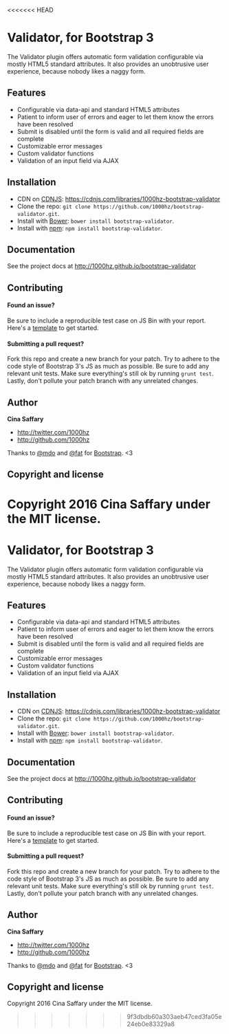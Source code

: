 <<<<<<< HEAD
# Validator, for Bootstrap 3
The Validator plugin offers automatic form validation configurable via mostly HTML5 standard attributes.
It also provides an unobtrusive user experience, because nobody likes a naggy form.

## Features
- Configurable via data-api and standard HTML5 attributes
- Patient to inform user of errors and eager to let them know the errors have been resolved
- Submit is disabled until the form is valid and all required fields are complete
- Customizable error messages
- Custom validator functions
- Validation of an input field via AJAX

## Installation
* CDN on [CDNJS](https://cdnjs.com): https://cdnjs.com/libraries/1000hz-bootstrap-validator
* Clone the repo: `git clone https://github.com/1000hz/bootstrap-validator.git`.
* Install with [Bower](http://bower.io): `bower install bootstrap-validator`.
* Install with [npm](https://www.npmjs.com): `npm install bootstrap-validator`.

## Documentation

See the project docs at http://1000hz.github.io/bootstrap-validator

## Contributing
#### Found an issue?
Be sure to include a reproducible test case on JS Bin with your report. Here's a [template](http://jsbin.com/fopaposaci/1/edit?html,js,output) to get started.
#### Submitting a pull request?
Fork this repo and create a new branch for your patch.
Try to adhere to the code style of Bootstrap 3's JS as much as possible.
Be sure to add any relevant unit tests.
Make sure everything's still ok by running `grunt test`.
Lastly, don't pollute your patch branch with any unrelated changes.

## Author

**Cina Saffary**
- http://twitter.com/1000hz
- http://github.com/1000hz

Thanks to  [@mdo](https://github.com/mdo) and [@fat](https://github.com/fat) for [Bootstrap](http://getbootstrap.com). <3

## Copyright and license
Copyright 2016 Cina Saffary under the MIT license.
=======
# Validator, for Bootstrap 3
The Validator plugin offers automatic form validation configurable via mostly HTML5 standard attributes.
It also provides an unobtrusive user experience, because nobody likes a naggy form.

## Features
- Configurable via data-api and standard HTML5 attributes
- Patient to inform user of errors and eager to let them know the errors have been resolved
- Submit is disabled until the form is valid and all required fields are complete
- Customizable error messages
- Custom validator functions
- Validation of an input field via AJAX

## Installation
* CDN on [CDNJS](https://cdnjs.com): https://cdnjs.com/libraries/1000hz-bootstrap-validator
* Clone the repo: `git clone https://github.com/1000hz/bootstrap-validator.git`.
* Install with [Bower](http://bower.io): `bower install bootstrap-validator`.
* Install with [npm](https://www.npmjs.com): `npm install bootstrap-validator`.

## Documentation

See the project docs at http://1000hz.github.io/bootstrap-validator

## Contributing
#### Found an issue?
Be sure to include a reproducible test case on JS Bin with your report. Here's a [template](http://jsbin.com/fopaposaci/1/edit?html,js,output) to get started.
#### Submitting a pull request?
Fork this repo and create a new branch for your patch.
Try to adhere to the code style of Bootstrap 3's JS as much as possible.
Be sure to add any relevant unit tests.
Make sure everything's still ok by running `grunt test`.
Lastly, don't pollute your patch branch with any unrelated changes.

## Author

**Cina Saffary**
- http://twitter.com/1000hz
- http://github.com/1000hz

Thanks to  [@mdo](https://github.com/mdo) and [@fat](https://github.com/fat) for [Bootstrap](http://getbootstrap.com). <3

## Copyright and license
Copyright 2016 Cina Saffary under the MIT license.
>>>>>>> 9f3dbdb60a303aeb47ced3fa05e24eb0e83329a8

